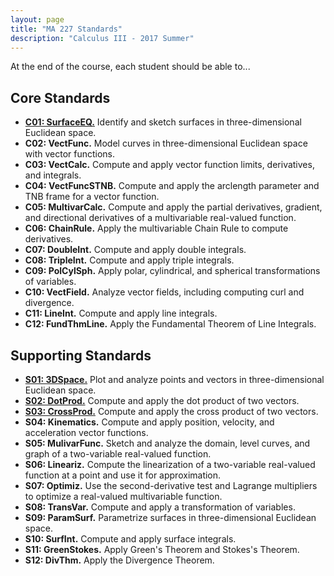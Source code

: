```yaml
---
layout: page
title: "MA 227 Standards"
description: "Calculus III - 2017 Summer"
---
```


At the end of the course, each student should be able to...

## Core Standards

- [**C01: SurfaceEQ.**](c01)
  Identify and sketch surfaces in three-dimensional Euclidean space.
- **C02: VectFunc.**
  Model curves in three-dimensional Euclidean space with vector functions.
- **C03: VectCalc.**
  Compute and apply vector function limits, derivatives, and integrals.
- **C04: VectFuncSTNB.**
  Compute and apply the arclength parameter and TNB frame for a vector
  function.
- **C05: MultivarCalc.**
  Compute and apply the partial derivatives, gradient, and directional
  derivatives of a multivariable real-valued function.
- **C06: ChainRule.**
  Apply the multivariable Chain Rule to compute derivatives.
- **C07: DoubleInt.**
  Compute and apply double integrals.
- **C08: TripleInt.**
  Compute and apply triple integrals.
- **C09: PolCylSph.**
  Apply polar, cylindrical, and spherical transformations of variables.
- **C10: VectField.**
  Analyze vector fields, including computing curl and divergence.
- **C11: LineInt.**
  Compute and apply line integrals.
- **C12: FundThmLine.**
  Apply the Fundamental Theorem of Line Integrals.

## Supporting Standards

- [**S01: 3DSpace.**](s01)
  Plot and analyze points and vectors in three-dimensional Euclidean space.
- [**S02: DotProd.**](s02)
  Compute and apply the dot product of two vectors.
- [**S03: CrossProd.**](s03)
  Compute and apply the cross product of two vectors.
- **S04: Kinematics.**
  Compute and apply position, velocity, and acceleration vector functions.
- **S05: MulivarFunc.**
  Sketch and analyze the domain, level curves, and graph of a two-variable
  real-valued function.
- **S06: Lineariz.**
  Compute the linearization of a two-variable real-valued function at a
  point and use it for approximation.
- **S07: Optimiz.**
  Use the second-derivative test and Lagrange multipliers to optimize a
  real-valued multivariable function.
- **S08: TransVar.**
  Compute and apply a transformation of variables.
- **S09: ParamSurf.**
  Parametrize surfaces in three-dimensional Euclidean space.
- **S10: SurfInt.**
  Compute and apply surface integrals.
- **S11: GreenStokes.**
  Apply Green's Theorem and Stokes's Theorem.
- **S12: DivThm.**
  Apply the Divergence Theorem.
